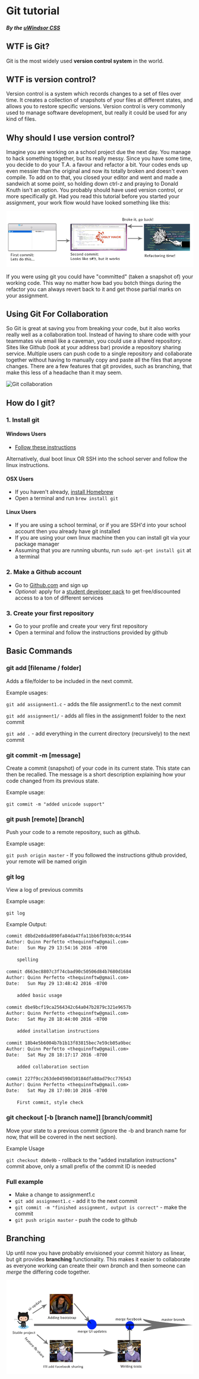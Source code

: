 # Git tutorial
##### By the [uWindsor CSS](http://css.uwindsor.ca)

## WTF is Git?
Git is the most widely used **version control system** in the world.

## WTF is version control?

Version control is a system which records changes to a set of files over
time.  It creates a collection of snapshots of your files at different states,
and allows you to restore specific versions.  Version control is very commonly
used to manage software development, but really it could be used for any kind
of files.

## Why should I use version control?

Imagine you are working on a school project due the next day.  You manage to
hack something together, but its really messy.  Since you have some time,
you decide to do your T.A. a favour and refactor a bit.  Your codes ends up
even messier than the original and now its totally broken and doesn't even compile.
To add on to that, you closed your editor and went and made a sandwich at some
point, so holding down ctrl-z and praying to Donald Knuth isn't an option.
You probably should have used version control, or more specifically git. Had
you read this tutorial before you started your assignment, your work flow would
have looked something like this:

![Git work flow graph](images/git-workflow.png)

If you were using git you could have "committed" (taken a snapshot of)
your working code.  This way no matter how bad you botch things during
the refactor you can always revert back to it and get those partial marks
on your assignment.

## Using Git For Collaboration

So Git is great at saving you from breaking your code, but it also works really
well as a collaboration tool.  Instead of having to share code with your teammates
via email like a caveman, you could use a shared repository.  Sites like Github
(look at your address bar) provide a repository sharing service.  Multiple
users can push code to a single repository and collaborate together without having
to manually copy and paste all the files that anyone changes.
There are a few features that git provides, such as branching, that make
this less of a headache than it may seem.

![Git collaboration](https://git-scm.com/figures/18333fig0501-tn.png)

## How do I git?

### 1. Install git
#### Windows Users

* [Follow these instructions](https://help.github.com/articles/set-up-git/#platform-windows)

Alternatively, dual boot linux OR SSH into the school server and follow the linux instructions.

#### OSX Users

* If you haven't already, [install Homebrew](http://brew.sh/)
* Open a terminal and run `brew install git`

#### Linux Users
* If you are using a school terminal, or if you are SSH'd into your school
account then you already have git installed
* If you are using your own linux machine then you can install git via
your package manager
* Assuming that you are running ubuntu, run `sudo apt-get install git`
at a terminal

### 2. Make a Github account
* Go to [Github.com](http://github.com) and sign up
* *Optional:* apply for a [student developer pack](https://education.github.com/pack)
to get free/discounted access to a ton of different services

### 3. Create your first repository
* Go to your profile and create your very first repository
* Open a terminal and follow the instructions provided by github

## Basic Commands

### git add [filename / folder]
Adds a file/folder to be included in the next commit.

Example usages:

`git add assignment1.c` - adds the file assignment1.c to the next commit

`git add assignment1/` - adds all files in the assignment1 folder to the next commit

`git add .` - add everything in the current directory (recursively) to the next commit

### git commit -m [message]
Create a commit (snapshot) of your code in its current state.  This state can then
be recalled.  The message is a short description explaining how your code changed
from its previous state.

Example usage:

`git commit -m "added unicode support"`

### git push [remote] [branch]
Push your code to a remote repository, such as github.

Example usage:

`git push origin master` - If you followed the instructions github provided,
your remote will be named origin

### git log
View a log of previous commits

Example usage:

`git log`

Example Output:

    commit d8bd2e8dad890fa84da47fa11bb6fb930c4c9544
    Author: Quinn Perfetto <thequinnftw@gmail.com>
    Date:   Sun May 29 13:54:16 2016 -0700

        spelling

    commit d663ec8807c3f74cbad90c50506d84b7680d1684
    Author: Quinn Perfetto <thequinnftw@gmail.com>
    Date:   Sun May 29 13:48:42 2016 -0700

        added basic usage

    commit dbe9bcf19ca2564342c64a047b2879c321e9657b
    Author: Quinn Perfetto <thequinnftw@gmail.com>
    Date:   Sat May 28 18:44:00 2016 -0700

        added installation instructions

    commit 18b4e5b6004b7b1b13f83815bec7e59cb05a9bec
    Author: Quinn Perfetto <thequinnftw@gmail.com>
    Date:   Sat May 28 18:17:17 2016 -0700

        added collaboration section

    commit 227f9cc263de04590d10184dfa80ad79cc776543
    Author: Quinn Perfetto <thequinnftw@gmail.com>
    Date:   Sat May 28 17:00:10 2016 -0700

        First commit, style check


### git checkout [-b [branch name]] [branch/commit]
Move your state to a previous commit (ignore the -b and branch name for now,
that will be covered in the next section).

Example Usage

`git checkout db0e9b` - rollback to the "added installation instructions" commit
above, only a small prefix of the commit ID is needed

### Full example

* Make a change to assignment1.c
* `git add assignment1.c` - add it to the next commit
* `git commit -m "finished assignment, output is correct"` - make the commit
* `git push origin master` - push the code to github

## Branching
Up until now you have probably envisioned your commit history as linear,
but git provides **branching** functionality.  This makes it easier to
collaborate as everyone working can create their own *branch* and then someone
can *merge* the differing code together.

![git branching](images/branching.png)
